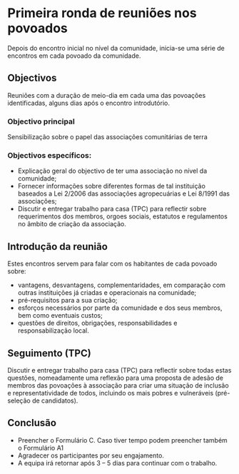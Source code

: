 # Primeira ronda de reuniões nos povoados

Depois do encontro inicial no nível da comunidade, inicia-se uma série de encontros em cada povoado da comunidade.

## Objectivos

Reuniões com a duração de meio-dia em cada uma das povoações identificadas, alguns dias após o encontro introdutório.

### Objectivo principal

Sensibilização sobre o papel das associações comunitárias de terra

### Objectivos específicos:

* Explicação geral do objectivo de ter uma associação no nível da comunidade;
* Fornecer informações sobre diferentes formas de tal instituição baseados a Lei 2/2006 das associações agropecuárias e Lei 8/1991 das associações;
* Discutir e entregar trabalho para casa \(TPC\) para reflectir sobre requerimentos dos membros, orgoes sociais, estatutos e regulamentos no âmbito de criação da associação.

## Introdução da reunião

Estes encontros servem para falar com os habitantes de cada povoado sobre:

* vantagens, desvantagens, complementaridades, em comparação com outras instituições já criadas e operacionais na comunidade; 
* pré-requisitos para a sua criação; 
* esforços necessários por parte da comunidade e dos seus membros, bem como eventuais custos; 
* questões de direitos, obrigações, responsabilidades e responsabilização local.

## Seguimento \(TPC\)

Discutir e entregar trabalho para casa \(TPC\) para reflectir sobre todas estas questões, nomeadamente uma reflexão para uma proposta de adesão de membros das povoações à associação para criar uma situação de inclusão e representatividade de todos, incluindo os mais pobres e vulneráveis \(pré-seleção de candidatos\).

## Conclusão

* Preencher o Formulário C. Caso tiver tempo podem preencher também o Formulário A1
* Agradecer os participantes por seu engajamento.
* A equipa irá retornar após 3 – 5 dias para continuar com o trabalho.

